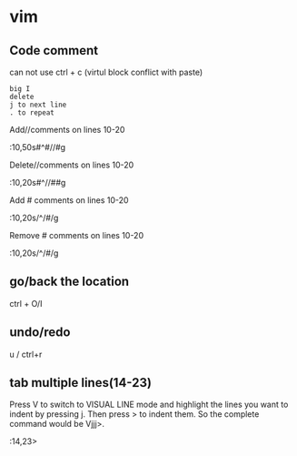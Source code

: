 # vim

## Code comment

can not use ctrl + c (virtul block conflict with paste)
```
big I
delete
j to next line
. to repeat
```

Add//comments on lines 10-20

:10,50s#^#//#g

Delete//comments on lines 10-20

:10,20s#^//##g

Add # comments on lines 10-20

:10,20s/^/#/g

Remove # comments on lines 10-20

:10,20s/^/#/g

## go/back the location

ctrl + O/I

## undo/redo

u / ctrl+r

## tab multiple lines(14-23)

Press V to switch to VISUAL LINE mode and highlight the lines you want to indent by pressing j. Then press > to indent them. So the complete command would be Vjjj>.

:14,23>

